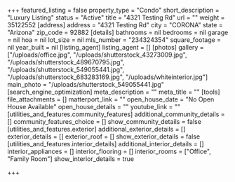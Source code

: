 +++
featured_listing = false
property_type = "Condo"
short_description = "Luxury Listing"
status = "Active"
title = "4321 Testing Rd"
url = ""
weight = 35122552
[address]
address = "4321 Testing Rd"
city = "CORONA"
state = "Arizona"
zip_code = 92882
[details]
bathrooms = nil
bedrooms = nil
garage = nil
hoa = nil
lot_size = nil
mls_number = "234324354"
square_footage = nil
year_built = nil
[listing_agent]
listing_agent = []
[photos]
gallery = ["/uploads/office.jpg", "/uploads/shutterstock_43273009.jpg", "/uploads/shutterstock_489670795.jpg", "/uploads/shutterstock_549055441.jpg", "/uploads/shutterstock_683283169.jpg", "/uploads/whiteinterior.jpg"]
main_photo = "/uploads/shutterstock_549055441.jpg"
[search_engine_optimization]
meta_description = ""
meta_title = ""
[tools]
file_attachments = []
matterport_link = ""
open_house_date = "No Open House Available"
open_house_details = ""
youtube_link = ""
[utilities_and_features.community_features]
additional_community_details = []
community_features_choice = []
show_community_details = false
[utilities_and_features.exterior]
additional_exterior_details = []
exterior_details = []
exterior_roof = []
show_exterior_details = false
[utilities_and_features.interior_details]
additional_interior_details = []
interior_appliances = []
interior_flooring = []
interior_rooms = ["Office", "Family Room"]
show_interior_details = true

+++

